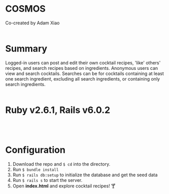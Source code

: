 # COSMOS

Co-created by Adam Xiao
<br>
<br>
# Summary
Logged-in users can post and edit their own cocktail recipes, 'like' others' recipes, and search recipes based on ingredients. Anonymous users can view and search cocktails. Searches can be for cocktails containing at least one search ingredient, excluding all search ingredients, or containing only search ingredients.
<br>
<br>
# Ruby v2.6.1, Rails v6.0.2

<br>
<br>

# Configuration
<ol>
<li>Download the repo and <code>$ cd</code> into the directory.</li> 
<li>Run <code>$ bundle install</code> </li>
<li>Run <code>$ rails db:setup</code> to initialize the database and get the seed data</li>
<li>Run <code>$ rails s</code> to start the server. </li>
<li>Open <b>index.html</b> and explore cocktail recipes! 🍸</li>
  </ol>
